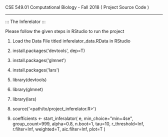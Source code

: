 CSE 549.01 Computational Biology - Fall 2018 ( Project Source Code )

-----------------------------------------------

::: The Inferelator :::

Please follow the given steps in RStudio to run the project

1. Load the Data File titled inferelator_data.RData in RStudio

2. install.packages('devtools', dep=T)
3. install.packages('glmnet')
4. install.packages('lars')

5. library(devtools)
6. library(glmnet)
7. library(lars)

8. source('<path/to/project_inferelator.R>')

9. coefficients <- start_inferalator( e, min_choice="min+4se", group_count=999, alpha=0.8, n.boot=1, tau=10,
                r_threshold=Inf, r.filter=Inf, weighted=T, aic.filter=Inf, plot=T )
